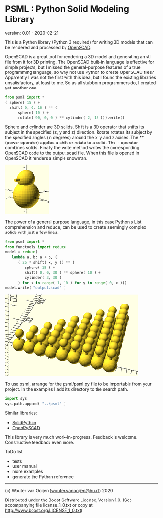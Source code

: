 # PSML : Python Solid Modeling Library

version: 0.01 - 2020-02-21

This is a Python library (Python 3 required) for writing
3D models that can be rendered and processed by 
[OpenSCAD](https://www.openscad.org).

OpenSCAD is a great tool for rendering a 3D model and generating
an stl file from it for 3D printing.
The OpenSCAD built-in language is effective for simple projects,
but I missed the general-purpose features of a true programming language,
so why not use Python to create OpenSCAD files?
Apparently I was not the first with this idea, but I found the
existing libraries unsatisfactory, at least to me.
So as all stubborn programmers do, I created yet another one.

~~~Python
from psml import *
( sphere( 15 ) + 
  shift( 0, 0, 18 ) ** (
      sphere( 10 ) +
      rotate( 90, 0, 0 ) ** cylinder( 2, 15 ))).write()
~~~

Sphere and cylinder are 3D solids. 
Shift is a 3D operator that shifts its subject in the specified
(z, y and z) direction. 
Rotate rotates its subject by the specified angles (in degrees) 
around the x, y and z axises.
The \*\* (power operator) applies a shift or rotate to a solid.
The + operator combines solids.
Finally the write method writes the corresponding OpenSCAD code
to the output.scad file.
When this file is opened in OpenSCAD it renders a simple snowman.

![snowman](images/snowman.png)

The power of a general purpose language, in this case Python's
List comprehension and reduce, can be used to create seemingly complex
solids with just a few lines.
 
~~~Python
from psml import *
from functools import reduce
model = reduce( 
   lambda a, b: a + b, (
      ( 25 * shift( x, y )) ** (
         sphere( 15 ) + 
         shift( 0, 0, 30 ) ** sphere( 10 ) + 
         cylinder( 3, 30 )
      ) for x in range( 1, 10 ) for y in range( 0, x )))
model.write( "output.scad" )
~~~

![snowman](images/triangle.png)

To use psml, arrange for the psml/psml.py file 
to be importable from your project. 
In the examples I add its directory to the search path.

~~~Python
import sys
sys.path.append( "../psml" )
~~~
   
Similar libraries:
   - [SolidPython](https://github.com/SolidCode/SolidPython)
   - [OpenPySCAD](https://pypi.org/project/OpenPySCAD)
   
This library is very much work-in-progress. 
Feedback is welcome. 
Constructive feedback even more.

ToDo list
- tests
- user manual
- more examples
- generate the Python reference

-----------------------------------------------------------------------------      
      
(c) Wouter van Ooijen (wouter.vanooijen@hu.nl) 2020

Distributed under the Boost Software License, Version 1.0.
(See accompanying file license_1_0.txt or copy at 
http://www.boost.org/LICENSE_1_0.txt) 